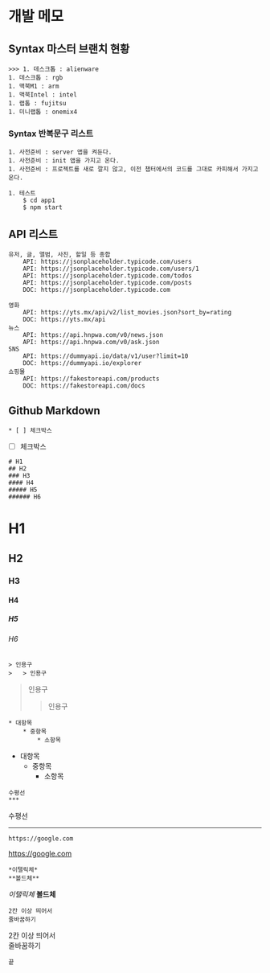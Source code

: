 # 개발 메모

## Syntax 마스터 브랜치 현황

    >>> 1. 데스크톱 : alienware
    1. 데스크톱 : rgb
    1. 맥북M1 : arm
    1. 맥북Intel : intel
    1. 랩톱 : fujitsu
    1. 미니랩톱 : onemix4

### Syntax 반복문구 리스트

    1. 사전준비 : server 앱을 켜둔다.
    1. 사전준비 : init 앱을 가지고 온다.
    1. 사전준비 : 프로젝트를 새로 깔지 않고, 이전 챕터에서의 코드를 그대로 카피해서 가지고 온다.
    
    1. 테스트
        $ cd app1
        $ npm start

## API 리스트

    유저, 글, 앨범, 사진, 할일 등 종합
        API: https://jsonplaceholder.typicode.com/users
        API: https://jsonplaceholder.typicode.com/users/1
        API: https://jsonplaceholder.typicode.com/todos
        API: https://jsonplaceholder.typicode.com/posts
        DOC: https://jsonplaceholder.typicode.com

    영화
        API: https://yts.mx/api/v2/list_movies.json?sort_by=rating
        DOC: https://yts.mx/api
    뉴스
        API: https://api.hnpwa.com/v0/news.json
        API: https://api.hnpwa.com/v0/ask.json
    SNS
        API: https://dummyapi.io/data/v1/user?limit=10
        DOC: https://dummyapi.io/explorer
    쇼핑몰
        API: https://fakestoreapi.com/products
        DOC: https://fakestoreapi.com/docs

## Github Markdown

```
* [ ] 체크박스
```

- [ ] 체크박스

```
# H1
## H2
### H3
#### H4
##### H5
###### H6
```

# H1

## H2

### H3

#### H4

##### H5

###### H6

```
> 인용구
>   > 인용구
```

> 인용구
>
> > 인용구

```
* 대항목
    * 중항목
        * 소항목
```

- 대항목
  - 중항목
    - 소항목

```
수평선
***
```

수평선

---

```
https://google.com
```

https://google.com

```
*이탤릭체*
**볼드체**
```

_이탤릭체_
**볼드체**

```
2칸 이상 띄어서
줄바꿈하기
```

2칸 이상 띄어서  
줄바꿈하기

```
끝
```
